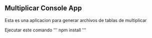 

## Multiplicar Console App

Esta es una aplicacion para generar archivos de tablas de multiplicar

Ejecutar este comando
'''
npm install
'''